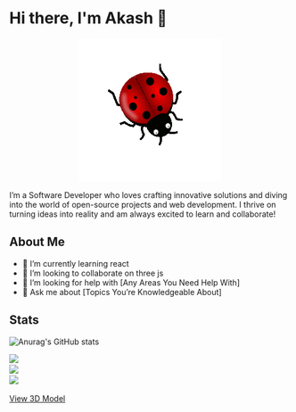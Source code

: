 # Hi there, I'm Akash 👋

<div align="center">
  <img src="https://github.com/akashprakash12/3dmodel/blob/main/ladybug-5068_256.gif" alt="My Intro GIF" />
</div>

I’m a Software Developer who loves crafting innovative solutions and diving into the world of open-source projects and web development. I thrive on turning ideas into reality and am always excited to learn and collaborate!

## About Me

- 🌱 I’m currently learning react
- 👯 I’m looking to collaborate on three js
- 🤔 I’m looking for help with [Any Areas You Need Help With]
- 💬 Ask me about [Topics You’re Knowledgeable About]


## Stats
![Anurag's GitHub stats](https://github-readme-stats.vercel.app/api?username=akashprakash12&show_icons=true&theme=dark)

 ![](https://github-readme-stats.vercel.app/api?username=akashprakash12&theme=tokyonight&hide_border=false&include_all_commits=true&count_private=false)
<br/>
    ![](https://github-readme-streak-stats.herokuapp.com/?user=akashprakash12&theme=tokyonight&hide_border=false)<br/>
   ![](https://github-readme-activity-graph.vercel.app/graph?username=akashprakash12&theme=tokyo-night)

[View 3D Model ](https://github.com/akashprakash12/3dmodel/blob/main/prins_jellyfish-converted-ASCII.stl)
